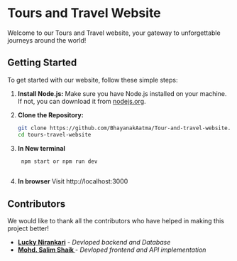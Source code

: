 # Tours and Travel Website

Welcome to our Tours and Travel website, your gateway to unforgettable journeys around the world!

## Getting Started

To get started with our website, follow these simple steps:

1. **Install Node.js:** Make sure you have Node.js installed on your machine. If not, you can download it from [nodejs.org](https://nodejs.org/).

2. **Clone the Repository:**
   ```bash
   git clone https://github.com/BhayanakAatma/Tour-and-travel-website.git   
   cd tours-travel-website

3. **In New terminal**
   ```bash
    npm start or npm run dev
 
 4. **In browser**
    Visit http://localhost:3000

## Contributors

We would like to thank all the contributors who have helped in making this project better!

- **[Lucky Nirankari](https://github.com/BhayanakAatma)** - *Devloped backend and Database*
- **[Mohd. Salim Shaik ](https://github.com/Salim-333)** - *Devloped frontend and API implementation*


